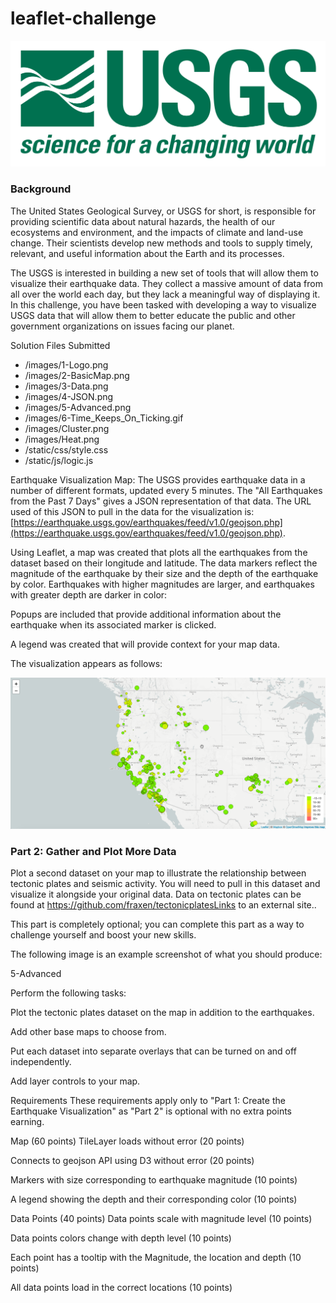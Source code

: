# leaflet-challenge
![alt text](images/1-Logo.png)
### Background
The United States Geological Survey, or USGS for short, is responsible for providing scientific data about natural hazards, the health of our ecosystems and environment, and the impacts of climate and land-use change. Their scientists develop new methods and tools to supply timely, relevant, and useful information about the Earth and its processes.

The USGS is interested in building a new set of tools that will allow them to visualize their earthquake data. They collect a massive amount of data from all over the world each day, but they lack a meaningful way of displaying it. In this challenge, you have been tasked with developing a way to visualize USGS data that will allow them to better educate the public and other government organizations on issues facing our planet.

Solution Files Submitted
- /images/1-Logo.png
- /images/2-BasicMap.png
- /images/3-Data.png
- /images/4-JSON.png
- /images/5-Advanced.png
- /images/6-Time_Keeps_On_Ticking.gif
- /images/Cluster.png
- /images/Heat.png
- /static/css/style.css
- /static/js/logic.js
  
Earthquake Visualization Map: 
The USGS provides earthquake data in a number of different formats, updated every 5 minutes.  The "All Earthquakes from the Past 7 Days" gives a JSON representation of that data. The URL used of this JSON to pull in the data for the visualization is: [https://earthquake.usgs.gov/earthquakes/feed/v1.0/geojson.php](https://earthquake.usgs.gov/earthquakes/feed/v1.0/geojson.php).

Using Leaflet, a map was created that plots all the earthquakes from the dataset based on their longitude and latitude.
The data markers reflect the magnitude of the earthquake by their size and the depth of the earthquake by color. Earthquakes with higher magnitudes are larger, and earthquakes with greater depth are darker in color:

Popups are included that provide additional information about the earthquake when its associated marker is clicked.

A legend was created that will provide context for your map data.

The visualization appears as follows:

![alt text](images/2-BasicMap.png)

### Part 2: Gather and Plot More Data

Plot a second dataset on your map to illustrate the relationship between tectonic plates and seismic activity. You will need to pull in this dataset and visualize it alongside your original data. Data on tectonic plates can be found at https://github.com/fraxen/tectonicplatesLinks to an external site..

This part is completely optional; you can complete this part as a way to challenge yourself and boost your new skills.

The following image is an example screenshot of what you should produce:

5-Advanced

Perform the following tasks:

Plot the tectonic plates dataset on the map in addition to the earthquakes.

Add other base maps to choose from.

Put each dataset into separate overlays that can be turned on and off independently.

Add layer controls to your map.

Requirements
These requirements apply only to "Part 1: Create the Earthquake Visualization" as "Part 2" is optional with no extra points earning.

Map (60 points)
TileLayer loads without error (20 points)

Connects to geojson API using D3 without error (20 points)

Markers with size corresponding to earthquake magnitude (10 points)

A legend showing the depth and their corresponding color (10 points)

Data Points (40 points)
Data points scale with magnitude level (10 points)

Data points colors change with depth level (10 points)

Each point has a tooltip with the Magnitude, the location and depth (10 points)

All data points load in the correct locations (10 points)
